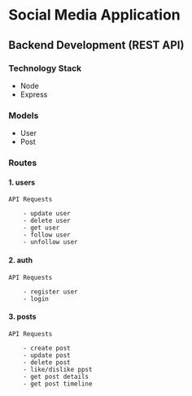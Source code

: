 # Social Media Application

## Backend Development (REST API)

### Technology Stack

- Node 
- Express

### Models

- User
- Post

### Routes


#### 1. users

    API Requests

        - update user
        - delete user
        - get user
        - follow user
        - unfollow user


#### 2. auth

    API Requests

        - register user
        - login

#### 3. posts

    API Requests

        - create post
        - update post
        - delete post
        - like/dislike ppst
        - get post details
        - get post timeline

